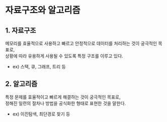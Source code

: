 # 자료구조와 알고리즘

## 1. 자료구조

메모리를 효율적으로 사용하고 빠르고 안정적으로 데이터를 처리하는 것이 궁극적인 목표로,\
상황에 따라 유용하게 사용될 수 있도록 특정 구조를 이루고 있다.

* ex) 스택, 큐, 그래프, 트리 등



## 2. 알고리즘

특정 문제를 효율적이고 빠르게 해결하는 것이 궁극적인 목표로,\
정해진 일련의 절차나 방법을 공식화한 형태로 표현한 것을 말한다.

* ex) 이진탐색, 최단경로 찾기 등
